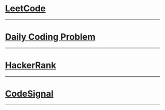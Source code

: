 # [LeetCode](https://github.com/lsy-it-1995/Problems/tree/main/LeetCode)

<hr>

# [Daily Coding Problem](https://github.com/lsy-it-1995/Problems/tree/main/DailyCodingProblem)

<hr>

# [HackerRank](https://github.com/lsy-it-1995/Problems/tree/main/HackerRank)

<hr>

# [CodeSignal](https://github.com/lsy-it-1995/Problems/tree/main/CodeSignal)

<hr>


